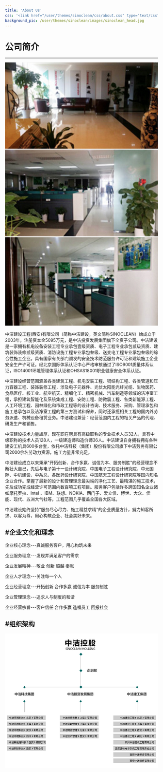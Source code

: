 ```yaml
---
title: 'About Us'
css: '<link href="/user/themes/sinoclean/css/about.css" type="text/css" rel="stylesheet" />'
background_pic: /user/themes/sinoclean/images/sinoclean_head.jpg
---
```


# 公司简介
---

![Office1](/user/themes/sinoclean/images/office/office1.png)
![Office2](/user/themes/sinoclean/images/office/office2.png)
![Office3](/user/themes/sinoclean/images/office/office3.png)


中洁建设工程(西安)有限公司（简称中洁建设，英文简称SINOCLEAN）始成立于2003年，注册资本金5095万元，是中洁投资发展集团旗下全资子公司。中洁建设是一家拥有机电设备安装工程专业承包壹级资质、电子工程专业承包贰级资质、建筑装饰装修贰级资质、消防设施工程专业承包叁级、送变电工程专业承包叁级的综合性施工企业。具有国家有关部门颁发的安全技术防范服务许可证和建筑施工企业安全生产许可证。经北京国际体系认证中心严格审核通过了ISO9001质量体系认证，ISO14001环境管理体系认证和OHSAS18001职业健康安全体系认证。

中洁建设经营范围涵盖各类建筑工程、机电安装工程、钢结构工程、各类管道和压力容器工程、装饰装修工程，涉及电子元器件、光伏太阳能光纤光缆、生物医药、食品医疗、核工业、航空航天、精细化工、精密机械、汽车制造等领域的洁净室工程，承担建筑智能化及系统集成工程、安防工程、防微震工程、各类新能源工程、人工环境工程、园林绿化和市政工程等的设计咨询、技术服务、采购、管理承包和施工总承包以及洁净室工程的第三方测试和保养，同时还承揽相关工程的国内外劳务派遣、机械设备租赁业务。中洁建设兼营：经营范围内工程的相关产品的代理、研发生产和销售。

中洁建设技术力量雄厚，现在职在聘具有高级职称的专业技术人员32人，具有中级职称的技术人员128人，一级建造师和造价师36人。中洁建设自身拥有拥有各种建安工机具600多台套，依托中洁科技（集团）股份有限公司旗下中洁劳务有限公司2000余名劳动力资源，施工力量非常充足。

中洁建设成立以来秉承"开拓创新、合作多赢、诚信为本、服务制胜"的经营理念不断壮大自己，先后与电子第十一设计研究院、中国电子工程设计研究院、中元国际、中机建设、中系总、各医药设计研究院、中国航天工程设计研究院等国内知名企业合作。掌握了最新的设计和管理理念最尖端的净化工艺、最精湛的施工技术，先后成功完成经营许可范围内数百项工程项目。服务客户包括许多跨国知名企业诸如摩托罗拉、Intel 、IBM、联想、NOKIA、西门子、爱立信、博世、大众、佳能、现代、五洲大气社等，工程范围几乎覆盖全国各大区域。

中洁建设始终坚持"服务尽心尽力、施工精益求精"的企业质量方针，努力知客所求、以客为尊，用心构筑企业、社会美好未来。

#企业文化和理念
---

企业核心理念---真诚服务客户，用心构筑未来

企业服务理念---发现并满足客户的需求

企业发展精神---敬业 创新 超越 奉献

企业人才理念---关注每一个人

企业经营理念---开拓创新 合作多赢 诚信为本 服务制胜

企业管理理念---追求人与制度的和谐

企业经营宗旨---客户信任 合作多赢 造福员工 回报社会


#组织架构
---
![Company Structure](/user/themes/sinoclean/images/company_struct.jpg?class=large)
